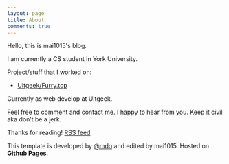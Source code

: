 ```yaml
---
layout: page
title: About
comments: true
---
```


Hello, this is mai1015's blog.

I am currently a CS student in York University.

Project/stuff that I worked on:

- [Ultgeek/Furry.top](https://furry.top)

Currently as web develop at Ultgeek.

Feel free to comment and contact me. I happy to hear from you.
Keep it civil aka don’t be a jerk.

Thanks for reading!
[RSS feed](/atom.xml)

This template is developed by [@mdo](https://twitter.com/mdo) and edited by mai1015.
Hosted on **Github Pages**.